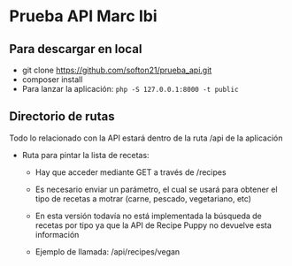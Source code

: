 Prueba API Marc Ibi
========

## Para descargar en local ##
- git clone https://github.com/softon21/prueba_api.git
- composer install
- Para lanzar la aplicación: ``` php -S 127.0.0.1:8000 -t public ```


## Directorio de rutas ##

Todo lo relacionado con la API estará dentro de la ruta /api de la aplicación

- Ruta para pintar la lista de recetas:

    - Hay que acceder mediante GET a través de /recipes
    
    - Es necesario enviar un parámetro, el cual se usará para obtener el tipo de recetas a motrar (carne, pescado, vegetariano, etc)
   
    - En esta versión todavía no está implementada la búsqueda de recetas por tipo ya que la API de Recipe Puppy no devuelve esta información
    
    - Ejemplo de llamada: /api/recipes/vegan
    

    